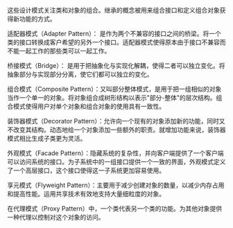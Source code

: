 ﻿这些设计模式关注类和对象的组合。继承的概念被用来组合接口和定义组合对象获得新功能的方式。

适配器模式（Adapter Pattern）： 是作为两个不兼容的接口之间的桥梁。将一个类的接口转换成客户希望的另外一个接口。适配器模式使得原本由于接口不兼容而不能一起工作的那些类可以一起工作。

桥接模式（Bridge）： 是用于把抽象化与实现化解耦，使得二者可以独立变化。将抽象部分与实现部分分离，使它们都可以独立的变化。

组合模式（Composite Pattern）：又叫部分整体模式，是用于把一组相似的对象当作一个单一的对象。将对象组合成树形结构以表示"部分-整体"的层次结构。组合模式使得用户对单个对象和组合对象的使用具有一致性。

装饰器模式（Decorator Pattern）：允许向一个现有的对象添加新的功能，同时又不改变其结构。动态地给一个对象添加一些额外的职责。就增加功能来说，装饰器模式相比生成子类更为灵活。

外观模式（Facade Pattern）：隐藏系统的复杂性，并向客户端提供了一个客户端可以访问系统的接口。为子系统中的一组接口提供一个一致的界面，外观模式定义了一个高层接口，这个接口使得这一子系统更加容易使用。

享元模式（Flyweight Pattern）：主要用于减少创建对象的数量，以减少内存占用和提高性能。运用共享技术有效地支持大量细粒度的对象。

在代理模式（Proxy Pattern）中，一个类代表另一个类的功能。为其他对象提供一种代理以控制对这个对象的访问。
